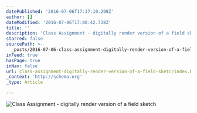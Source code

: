 ```yaml
---
datePublished: '2016-07-06T17:17:10.298Z'
author: []
dateModified: '2016-07-06T17:00:42.738Z'
title: ''
description: 'Class Assignment - digitally render version of a field sketch '
starred: false
sourcePath: >-
  _posts/2016-07-06-class-assignment-digitally-render-version-of-a-field-sketc.md
inFeed: true
hasPage: true
inNav: false
url: class-assignment-digitally-render-version-of-a-field-sketc/index.html
_context: 'http://schema.org'
_type: Article

---
```

![Class Assignment - digitally render version of a field sketch ](https://imgflo.herokuapp.com/graph/vahj1ThiexotieMo/ffb16d128c23f6340cd55a718df732a7/croprotate.jpg?cropheight=3302&cropwidth=5100&degrees=0&input=https%3A%2F%2Fthe-grid-user-content.s3-us-west-2.amazonaws.com%2F133fc1a8-1772-42f0-9762-1ad6b007d118.jpg&x=0&y=0)